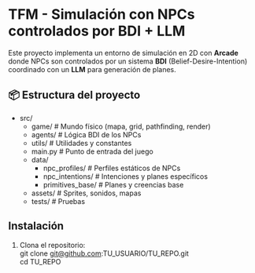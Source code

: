# TFM - Simulación con NPCs controlados por BDI + LLM

Este proyecto implementa un entorno de simulación en 2D con **Arcade** donde NPCs son controlados por un sistema **BDI** (Belief-Desire-Intention) coordinado con un **LLM** para generación de planes.

## 📦 Estructura del proyecto

* src/
    * game/ # Mundo físico (mapa, grid, pathfinding, render)
    * agents/ # Lógica BDI de los NPCs
    * utils/ # Utilidades y constantes
    * main.py # Punto de entrada del juego
    * data/
        * npc_profiles/ # Perfiles estáticos de NPCs
        * npc_intentions/ # Intenciones y planes específicos
        * primitives_base/ # Planes y creencias base
    * assets/ # Sprites, sonidos, mapas
    * tests/ # Pruebas

## Instalación

1. Clona el repositorio:  
git clone git@github.com:TU_USUARIO/TU_REPO.git  
cd TU_REPO
